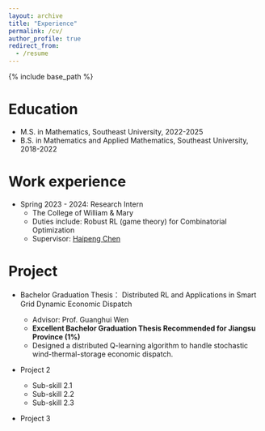 ```yaml
---
layout: archive
title: "Experience"
permalink: /cv/
author_profile: true
redirect_from:
  - /resume
---
```


{% include base_path %}

Education
======
* M.S. in Mathematics, Southeast University, 2022-2025
* B.S. in Mathematics and Applied Mathematics, Southeast University, 2018-2022

Work experience
======
* Spring 2023 - 2024: Research Intern
  * The College of William & Mary 
  * Duties include: Robust RL (game theory) for Combinatorial Optimization
  * Supervisor: [Haipeng Chen](https://haipeng-chen.github.io/)
  
Project
======
* Bachelor Graduation Thesis： Distributed RL and Applications in Smart Grid Dynamic Economic Dispatch
  * Advisor: Prof. Guanghui Wen
  * **Excellent Bachelor Graduation Thesis Recommended for Jiangsu Province (1%)**
  * Designed a distributed Q-learning algorithm to handle stochastic wind-thermal-storage economic dispatch.

* Project 2
  * Sub-skill 2.1
  * Sub-skill 2.2
  * Sub-skill 2.3
* Project 3
  
